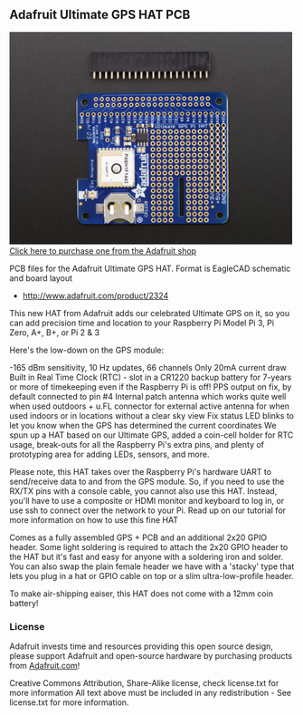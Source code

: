 ## Adafruit Ultimate GPS HAT PCB

<a href="http://www.adafruit.com/products/2324"><img src="assets/image.jpg?raw=true" width="500px"><br/>
Click here to purchase one from the Adafruit shop
</a>

PCB files for the Adafruit Ultimate GPS HAT. Format is EagleCAD schematic and board layout
- http://www.adafruit.com/product/2324

This new HAT from Adafruit adds our celebrated Ultimate GPS on it, so you can add precision time and location to your Raspberry Pi Model Pi 3, Pi Zero, A+, B+, or Pi 2 & 3

Here's the low-down on the GPS module:

-165 dBm sensitivity, 10 Hz updates, 66 channels
Only 20mA current draw
Built in Real Time Clock (RTC) - slot in a CR1220 backup battery for 7-years or more of timekeeping even if the Raspberry Pi is off!
PPS output on fix, by default connected to pin #4
Internal patch antenna which works quite well when used outdoors + u.FL connector for external active antenna for when used indoors or in locations without a clear sky view
Fix status LED blinks to let you know when the GPS has determined the current coordinates
We spun up a HAT based on our Ultimate GPS, added a coin-cell holder for RTC usage, break-outs for all the Raspberry Pi's extra pins, and plenty of prototyping area for adding LEDs, sensors, and more.

Please note, this HAT takes over the Raspberry Pi's hardware UART to send/receive data to and from the GPS module. So, if you need to use the RX/TX pins with a console cable, you cannot also use this HAT. Instead, you'll have to use a composite or HDMI monitor and keyboard to log in, or use ssh to connect over the network to your Pi. Read up on our tutorial for more information on how to use this fine HAT

Comes as a fully assembled GPS + PCB and an additional 2x20 GPIO header. Some light soldering is required to attach the 2x20 GPIO header to the HAT but it's fast and easy for anyone with a soldering iron and solder. You can also swap the plain female header we have with a 'stacky' type that lets you plug in a hat or GPIO cable on top or a slim ultra-low-profile header.

To make air-shipping eaiser, this HAT does not come with a 12mm coin battery! 

### License

Adafruit invests time and resources providing this open source design, please support Adafruit and open-source hardware by purchasing products from [Adafruit.com](https://www.adafruit.com)!

Creative Commons Attribution, Share-Alike license, check license.txt for more information All text above must be included in any redistribution - 
See license.txt for more information.
